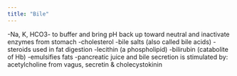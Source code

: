```yaml
---
title: "Bile"
---
```

-Na, K, HCO3- to buffer and bring pH back up toward neutral and inactivate enzymes from stomach
-cholesterol
-bile salts (also called bile acids)
-steroids used in fat digestion
-lecithin (a phospholipid)
-bilirubin (catabolite of Hb)
-emulsifies fats
-pancreatic juice and bile secretion is stimulated by: acetylcholine from vagus, secretin &amp; cholecystokinin

